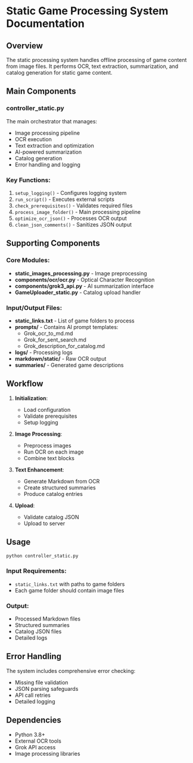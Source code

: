 # Static Game Processing System Documentation

## Overview
The static processing system handles offline processing of game content from image files. It performs OCR, text extraction, summarization, and catalog generation for static game content.

## Main Components

### controller_static.py
The main orchestrator that manages:
- Image processing pipeline
- OCR execution
- Text extraction and optimization
- AI-powered summarization
- Catalog generation
- Error handling and logging

### Key Functions:
1. `setup_logging()` - Configures logging system
2. `run_script()` - Executes external scripts
3. `check_prerequisites()` - Validates required files
4. `process_image_folder()` - Main processing pipeline
5. `optimize_ocr_json()` - Processes OCR output
6. `clean_json_comments()` - Sanitizes JSON output

## Supporting Components

### Core Modules:
- **static_images_processing.py** - Image preprocessing
- **components/ocr/ocr.py** - Optical Character Recognition
- **components/grok3_api.py** - AI summarization interface
- **GameUploader_static.py** - Catalog upload handler

### Input/Output Files:
- **static_links.txt** - List of game folders to process
- **prompts/** - Contains AI prompt templates:
  - Grok_ocr_to_md.md
  - Grok_for_sent_search.md  
  - Grok_description_for_catalog.md
- **logs/** - Processing logs
- **markdown/static/** - Raw OCR output
- **summaries/** - Generated game descriptions

## Workflow

1. **Initialization**:
   - Load configuration
   - Validate prerequisites
   - Setup logging

2. **Image Processing**:
   - Preprocess images
   - Run OCR on each image
   - Combine text blocks

3. **Text Enhancement**:
   - Generate Markdown from OCR
   - Create structured summaries
   - Produce catalog entries

4. **Upload**:
   - Validate catalog JSON
   - Upload to server

## Usage

```bash
python controller_static.py
```

### Input Requirements:
- `static_links.txt` with paths to game folders
- Each game folder should contain image files

### Output:
- Processed Markdown files
- Structured summaries
- Catalog JSON files
- Detailed logs

## Error Handling
The system includes comprehensive error checking:
- Missing file validation
- JSON parsing safeguards
- API call retries
- Detailed logging

## Dependencies
- Python 3.8+
- External OCR tools
- Grok API access
- Image processing libraries